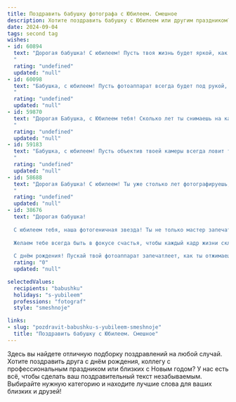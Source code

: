 ```yaml
---
title: Поздравить бабушку фотографа с Юбилеем. Смешное
description: Хотите поздравить бабушку с Юбилеем или другим праздником? Наш ИИ создаст незабываемое поздравление, а вы обязательно выделитесь среди других.  
date: 2024-09-04
tags: second tag
wishes:
- id: 60894
  text: "Дорогая бабушка! С юбилеем! Пусть твоя жизнь будет яркой, как твои фотографии, а годы летят так же быстро, как затвор фотоаппарата!
  "
  rating: "undefined"
  updated: "null"
- id: 60098
  text: "Бабушка, с юбилеем! Пусть фотоаппарат всегда будет под рукой, а объектив ловит только самые счастливые моменты.  Желаем, чтобы ты фотографировала не только нас, но и  всю свою прекрасную жизнь, полную ярких красок и позитива!
  "
  rating: "undefined"
  updated: "null"
- id: 59870
  text: "Дорогая Бабушка, с Юбилеем тебя! Сколько лет ты снимаешь на камеру, а все равно ловко умудряешься запечатлеть не только счастливые моменты, но и застать нас врасплох! Ты не просто фотограф, ты - фотоохотник! Желаем тебе еще много лет оставаться такой же энергичной и позитивной, чтобы мы могли продолжать попадать в твои объективы! 😉📸
  "
  rating: "undefined"
  updated: "null"
- id: 59183
  text: "Бабушка, с юбилеем! Пусть объектив твоей камеры всегда ловит только самые яркие моменты жизни, а вспышка - только от счастья!  Желаем, чтобы ты продолжала \"щелкать\"  людей своей жизнерадостностью и оптимизмом еще долгие-долгие годы! 😊📸
  "
  rating: "undefined"
  updated: "null"
- id: 58688
  text: "Дорогая Бабушка! С юбилеем! Ты уже столько лет фотографируешь, что скоро будешь знать все позы и выражения всех родственников лучше, чем они сами! 😄🎉  Пусть твой объектив всегда ловит только счастливые моменты, а твоя улыбка светится как вспышка! 📸✨
  "
  rating: "undefined"
  updated: "null"
- id: 38676
  text: "Дорогая бабушка!
  
  С юбилеем тебя, наша фотогеничная звезда! Ты не только мастер запечатлевать моменты, но и умудряешься делать наши жизни ярче, как желтый фильтр на старой пленке.
  
  Желаем тебе всегда быть в фокусе счастья, чтобы каждый кадр жизни складывался в документальный фильм о любви и веселье! Пусть в твоем объективе только самые лучшие и яркие моменты, а количество улыбок в жизни увеличивается так же быстро, как фотоплёнка в обработке.
  
  С днём рождения! Пускай твой фотоаппарат запечатлеет, как ты отжимаешь возраст, как старую плёнку! Мы тебя очень любим!"
  rating: "0"
  updated: "null"

selectedValues:
  recipients: "babushku"
  holidays: "s-yubileem"
  professions: "fotograf"
  style: "smeshnoje"

links:
- slug: "pozdravit-babushku-s-yubileem-smeshnoje"
  title: "Поздравить бабушку с Юбилеем. Смешное"
---
```


Здесь вы найдете отличную подборку поздравлений на любой случай. 
Хотите поздравить друга с днём рождения, коллегу с профессиональным праздником или близких с Новым годом? У нас есть всё, чтобы сделать ваш поздравительный текст незабываемым. Выбирайте нужную категорию и находите лучшие слова для ваших близких и друзей!
